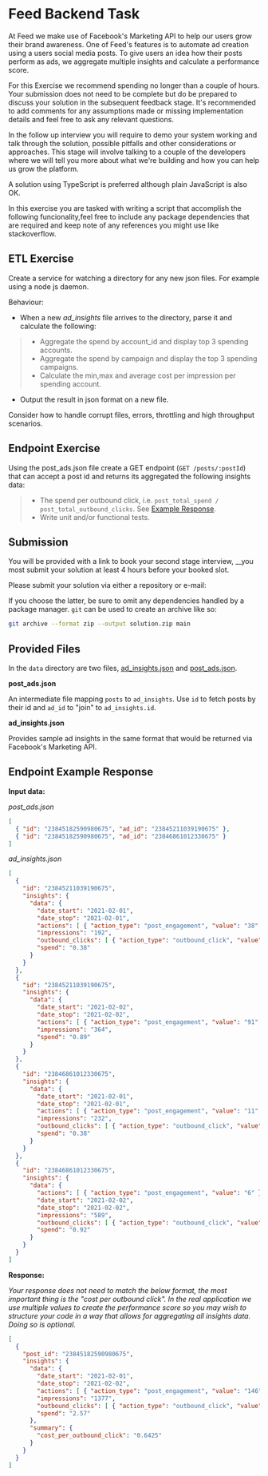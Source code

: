 # Feed Backend Task

At Feed we make use of Facebook's Marketing API to help our users grow their
brand awareness. One of Feed's features is to automate ad creation using a
users social media posts. To give users an idea how their posts perform as ads,
we aggregate multiple insights and calculate a performance score.

For this Exercise we recommend spending no longer than a couple of hours. Your
submission does not need to be complete but do be prepared to discuss your
solution in the subsequent feedback stage. It's recommended to add comments
for any assumptions made or missing implementation details and feel free to 
ask any relevant questions. 

In the follow up interview you will require to demo your system working and talk 
through the solution, possible pitfalls and other considerations or approaches.
This stage will involve talking to a couple of the developers where we 
will tell you more about what we're building and how you can help us grow the platform.

A solution using TypeScript is preferred although plain JavaScript is also OK. 

In this exercise you are tasked with writing a script that accomplish the 
following funcionality,feel free to include any package dependencies that 
are required and keep note of any references you might use like stackoverflow.

## ETL Exercise
Create a service for watching a directory for any new json files. For example using a node js daemon.

Behaviour:
- When a new *ad_insights* file arrives to the directory, parse it and calculate the following:
> - Aggregate the spend by account_id and display top 3 spending accounts.
> - Aggregate the spend by campaign and display the top 3 spending campaigns. 
> - Calculate the min,max and average cost per impression per spending account.
- Output the result in json format on a new file.

Consider how to handle corrupt files, errors, throttling and high throughput scenarios.

## Endpoint Exercise 
Using the post_ads.json file create a GET endpoint (`GET /posts/:postId`) that can accept a post id and returns its aggregated the following insights data:

> - The spend per outbound click, i.e. `post_total_spend / post_total_outbound_clicks`. See [Example Response](#example-response).
> - Write unit and/or functional tests.

## Submission

You will be provided with a link to book your second stage interview, 
__you most submit your solution at least 4 hours before your booked slot.

Please submit your solution via either a repository or e-mail:

If you choose the latter, be sure to omit any dependencies handled by a  package
manager. `git` can be used to create an archive like so:

```sh
git archive --format zip --output solution.zip main
```

## Provided Files

In the `data` directory are two files, [ad_insights.json](data/ad_insights.json)
and [post_ads.json](data/post_ads.json).

**post_ads.json**

An intermediate file mapping `posts` to `ad_insights`. Use `id` to fetch posts
by their id and `ad_id` to "join" to `ad_insights.id`.


**ad_insights.json**

Provides sample ad insights in the same format that would be returned via
Facebook's Marketing API.

## Endpoint Example Response


**Input data:**

_post_ads.json_

```json
[
  { "id": "23845182590980675", "ad_id": "23845211039190675" },
  { "id": "23845182590980675", "ad_id": "23846861012330675" }
]
```

_ad_insights.json_

```json
[
  {
    "id": "23845211039190675",
    "insights": {
      "data": {
        "date_start": "2021-02-01",
        "date_stop": "2021-02-01",
        "actions": [ { "action_type": "post_engagement", "value": "38" } ],
        "impressions": "192",
        "outbound_clicks": [ { "action_type": "outbound_click", "value": "1" } ],
        "spend": "0.38"
      }
    }
  },
  {
    "id": "23845211039190675",
    "insights": {
      "data": {
        "date_start": "2021-02-02",
        "date_stop": "2021-02-02",
        "actions": [ { "action_type": "post_engagement", "value": "91" } ],
        "impressions": "364",
        "spend": "0.89"
      }
    }
  },
  {
    "id": "23846861012330675",
    "insights": {
      "data": {
        "date_start": "2021-02-01",
        "date_stop": "2021-02-01",
        "actions": [ { "action_type": "post_engagement", "value": "11" } ],
        "impressions": "232",
        "outbound_clicks": [ { "action_type": "outbound_click", "value": "2" } ],
        "spend": "0.38"
      }
    }
  },
  {
    "id": "23846861012330675",
    "insights": {
      "data": {
        "actions": [ { "action_type": "post_engagement", "value": "6" } ],
        "date_start": "2021-02-02",
        "date_stop": "2021-02-02",
        "impressions": "589",
        "outbound_clicks": [ { "action_type": "outbound_click", "value": "1" } ],
        "spend": "0.92"
      }
    }
  }
]
```

**Response:**

_Your response does not need to match the below format, the most important thing
is the "cost per outbound click". In the real application we use multiple values
to create the performance score so you may wish to structure your code in a way
that allows for aggregating all insights data. Doing so is optional._

```json
[
  {
    "post_id": "23845182590980675",
    "insights": {
      "data": {
        "date_start": "2021-02-01",
        "date_stop": "2021-02-02",
        "actions": [ { "action_type": "post_engagement", "value": "146" } ],
        "impressions": "1377",
        "outbound_clicks": [ { "action_type": "outbound_click", "value": "4" } ],
        "spend": "2.57"
      },
      "summary": {
        "cost_per_outbound_click": "0.6425"
      }
    }
  }
]
```
